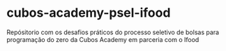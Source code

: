 # cubos-academy-psel-ifood
Repósitorio com os desafios práticos do processo seletivo de bolsas para programação do zero da Cubos Academy em parceria com o Ifood
